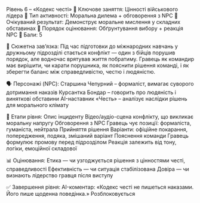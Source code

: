 Рівень 6 – «Кодекс честі»
🔸 Ключове заняття: Цінності військового лідера
🔸 Тип активності: Моральна дилема + обговорення з NPC
🔸 Очікуваний результат: Демонструє моральне мислення у складних обставинах
🔸 Порядок оцінювання: Обґрунтування вибору + реакція NPC
🔸 Бали: 5

🧩 Сюжетна зав’язка:
Під час підготовки до міжнародних навчань у дружньому підрозділі стається конфлікт — один з бійців порушив порядок, але водночас врятував життя побратиму. Гравець як командир має вирішити, чи карати порушника, як пояснити рішення команді, і як зберегти баланс між справедливістю, честю і людяністю.

🗣️ Персонажі (NPC):
Старшина Чепурний – формаліст, вимагає суворого дотримання наказів
Курсантка Бондар – говорить про людяність і виняткові обставини
AI-наставник «Честь» – аналізує наслідки рішень для морального клімату

🎯 Етапи рівня:
Опис інциденту
Відео/аудіо-сцена конфлікту, що викликає моральну напругу
Обговорення з NPC
Гравець чує позиції: формаліста, гуманіста, нейтрала
Прийняття рішення
Варіанти: офіційне покарання, попередження, подяка, змішаний варіант
Пояснення команди
Гравець формулює промову перед підрозділом
Реакція залежить від тону, логіки, емоційної складової

📊 Оцінювання:
Етика — чи узгоджується рішення з цінностями честі, справедливості
Ефективність — чи ситуація стабілізована
Довіра — чи визнають лідерство гравця після виступу

✅ Завершення рівня:
AI-коментар:
«Кодекс честі не пишеться наказами. Його пише щоденна поведінка.»
Розблоковується